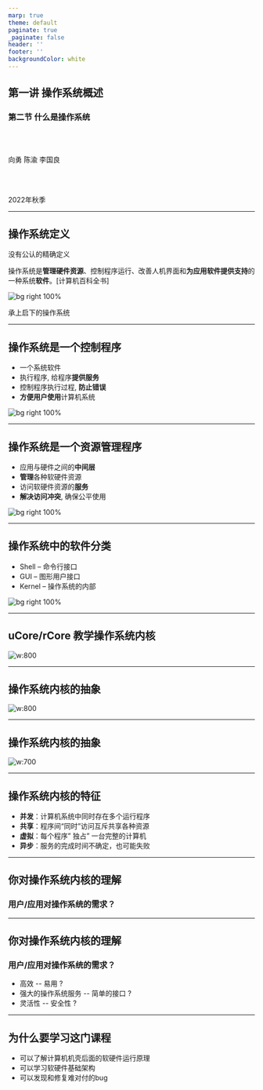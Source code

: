 ```yaml
---
marp: true
theme: default
paginate: true
_paginate: false
header: ''
footer: ''
backgroundColor: white
---
```


<!-- theme: gaia -->
<!-- _class: lead -->

## 第一讲 操作系统概述
### 第二节 什么是操作系统

<br>
<br>

向勇 陈渝 李国良 

<br>
<br>

2022年秋季

---

## 操作系统定义

没有公认的精确定义

  操作系统是**管理硬件资源**、控制程序运行、改善人机界面和**为应用软件提供支持**的一种系统**软件**。[计算机百科全书]
 
![bg right 100%](./figs/os-position.png)

承上启下的操作系统

---

## 操作系统是一个控制程序
- 一个系统软件
- 执行程序, 给程序**提供服务**
- 控制程序执行过程, **防止错误**
- **方便用户使用**计算机系统

![bg right 100%](./figs/os-position.png)

---

## 操作系统是一个资源管理程序
- 应用与硬件之间的**中间层**
- **管理**各种软硬件资源
- 访问软硬件资源的**服务**
- **解决访问冲突**, 确保公平使用

![bg right 100%](./figs/os-position.png)

---

## 操作系统中的软件分类

- Shell – 命令行接口
- GUI – 图形用户接口
- Kernel – 操作系统的内部

![bg right 100%](./figs/sort-of-os.png)

---
## uCore/rCore 教学操作系统内核

![w:800](./figs/ucorearch.png)


---
## 操作系统内核的抽象

![w:800](./figs/os-abstract.png)


---
## 操作系统内核的抽象

![w:700](./figs/run-app.png)

---
## 操作系统内核的特征

- **并发**：计算机系统中同时存在多个运行程序
- **共享**：程序间“同时”访问互斥共享各种资源
- **虚拟**：每个程序” 独占” 一台完整的计算机
- **异步**：服务的完成时间不确定，也可能失败 

---
## 你对操作系统内核的理解

###  用户/应用对操作系统的需求？

---
## 你对操作系统内核的理解

###  用户/应用对操作系统的需求？
- 高效 -- 易用 ?
- 强大的操作系统服务 -- 简单的接口 ?
- 灵活性 -- 安全性 ?


---
## 为什么要学习这门课程

- 可以了解计算机机壳后面的软硬件运行原理
- 可以学习软硬件基础架构
- 可以发现和修复难对付的bug

<!-- 如果你花费大量时间来开发，维护并调试应用程序，你最终还是要知道大量操作系统的知识 -->
